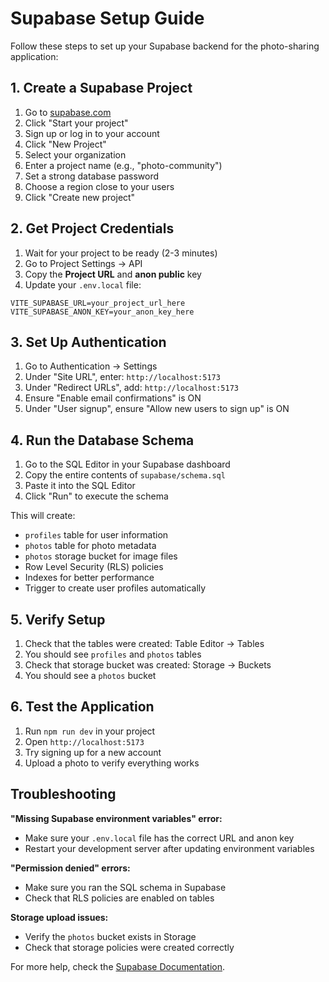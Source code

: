 # Supabase Setup Guide

Follow these steps to set up your Supabase backend for the photo-sharing application:

## 1. Create a Supabase Project

1. Go to [supabase.com](https://supabase.com)
2. Click "Start your project"
3. Sign up or log in to your account
4. Click "New Project"
5. Select your organization
6. Enter a project name (e.g., "photo-community")
7. Set a strong database password
8. Choose a region close to your users
9. Click "Create new project"

## 2. Get Project Credentials

1. Wait for your project to be ready (2-3 minutes)
2. Go to Project Settings → API
3. Copy the **Project URL** and **anon public** key
4. Update your `.env.local` file:

```env
VITE_SUPABASE_URL=your_project_url_here
VITE_SUPABASE_ANON_KEY=your_anon_key_here
```

## 3. Set Up Authentication

1. Go to Authentication → Settings
2. Under "Site URL", enter: `http://localhost:5173`
3. Under "Redirect URLs", add: `http://localhost:5173`
4. Ensure "Enable email confirmations" is ON
5. Under "User signup", ensure "Allow new users to sign up" is ON

## 4. Run the Database Schema

1. Go to the SQL Editor in your Supabase dashboard
2. Copy the entire contents of `supabase/schema.sql`
3. Paste it into the SQL Editor
4. Click "Run" to execute the schema

This will create:
- `profiles` table for user information
- `photos` table for photo metadata
- `photos` storage bucket for image files
- Row Level Security (RLS) policies
- Indexes for better performance
- Trigger to create user profiles automatically

## 5. Verify Setup

1. Check that the tables were created: Table Editor → Tables
2. You should see `profiles` and `photos` tables
3. Check that storage bucket was created: Storage → Buckets
4. You should see a `photos` bucket

## 6. Test the Application

1. Run `npm run dev` in your project
2. Open `http://localhost:5173`
3. Try signing up for a new account
4. Upload a photo to verify everything works

## Troubleshooting

**"Missing Supabase environment variables" error:**
- Make sure your `.env.local` file has the correct URL and anon key
- Restart your development server after updating environment variables

**"Permission denied" errors:**
- Make sure you ran the SQL schema in Supabase
- Check that RLS policies are enabled on tables

**Storage upload issues:**
- Verify the `photos` bucket exists in Storage
- Check that storage policies were created correctly

For more help, check the [Supabase Documentation](https://supabase.com/docs).
